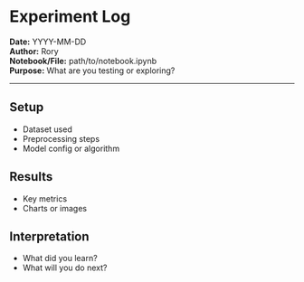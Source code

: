 # Experiment Log

**Date:** YYYY-MM-DD  
**Author:** Rory  
**Notebook/File:** path/to/notebook.ipynb  
**Purpose:** What are you testing or exploring?

---

## Setup
- Dataset used
- Preprocessing steps
- Model config or algorithm

## Results
- Key metrics
- Charts or images

## Interpretation
- What did you learn?
- What will you do next?

